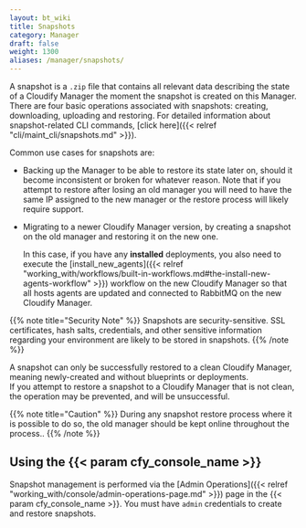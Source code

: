 ```yaml
---
layout: bt_wiki
title: Snapshots
category: Manager
draft: false
weight: 1300
aliases: /manager/snapshots/
---
```


A snapshot is a `.zip` file that contains all relevant data describing the state of a Cloudify Manager the moment the snapshot is created on this Manager. There are four basic operations associated with snapshots: creating, downloading, uploading and restoring. For detailed information about snapshot-related CLI commands, [click here]({{< relref "cli/maint_cli/snapshots.md" >}}).

Common use cases for snapshots are:

* Backing up the Manager to be able to restore its state later on, should it become inconsistent or broken for whatever reason. Note that if you attempt to restore after losing an old manager you will need to have the same IP assigned to the new manager or the restore process will likely require support.
* Migrating to a newer Cloudify Manager version, by creating a snapshot on the old manager and restoring it on the new one.

  In this case, if you have any **installed** deployments, you also need to execute the [install_new_agents]({{< relref "working_with/workflows/built-in-workflows.md#the-install-new-agents-workflow" >}}) workflow on the new Cloudify Manager so that all hosts agents are updated and connected to RabbitMQ on the new Cloudify Manager.

{{% note title="Security Note" %}}
Snapshots are security-sensitive. SSL certificates, hash salts, credentials, and other sensitive information regarding your environment are likely to be stored in snapshots.
{{% /note %}}

A snapshot can only be successfully restored to a clean Cloudify Manager, meaning newly-created and without blueprints or deployments.<br>
If you attempt to restore a snapshot to a Cloudify Manager that is not clean, the operation may be prevented, and will be unsuccessful.

{{% note title="Caution" %}}
During any snapshot restore process where it is possible to do so, the old manager should be kept online throughout the process..
{{% /note %}}

## Using the {{< param cfy_console_name >}}
Snapshot management is performed via the [Admin Operations]({{< relref "working_with/console/admin-operations-page.md" >}}) page in the {{< param cfy_console_name >}}. You must have `admin` credentials to create and restore snapshots.
